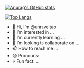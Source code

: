 [![Anurag's GitHub stats](https://github-readme-stats.vercel.app/api?username=unravelTao&count_private=true)](https://github.com/anuraghazra/github-readme-stats)

[![Top Langs](https://github-readme-stats.vercel.app/api/top-langs/?username=unravelTao)](https://github.com/anuraghazra/github-readme-stats)

- 👋 Hi, I’m @unraveltao
- 👀 I’m interested in ...
- 🌱 I’m currently learning ...
- 💞️ I’m looking to collaborate on ...
- 📫 How to reach me ...
- 😄 Pronouns: ...
- ⚡ Fun fact: ...
<!---
unraveltao/unraveltao is a ✨ special ✨ repository because its `README.md` (this file) appears on your GitHub profile.
You can click the Preview link to take a look at your changes.
--->
